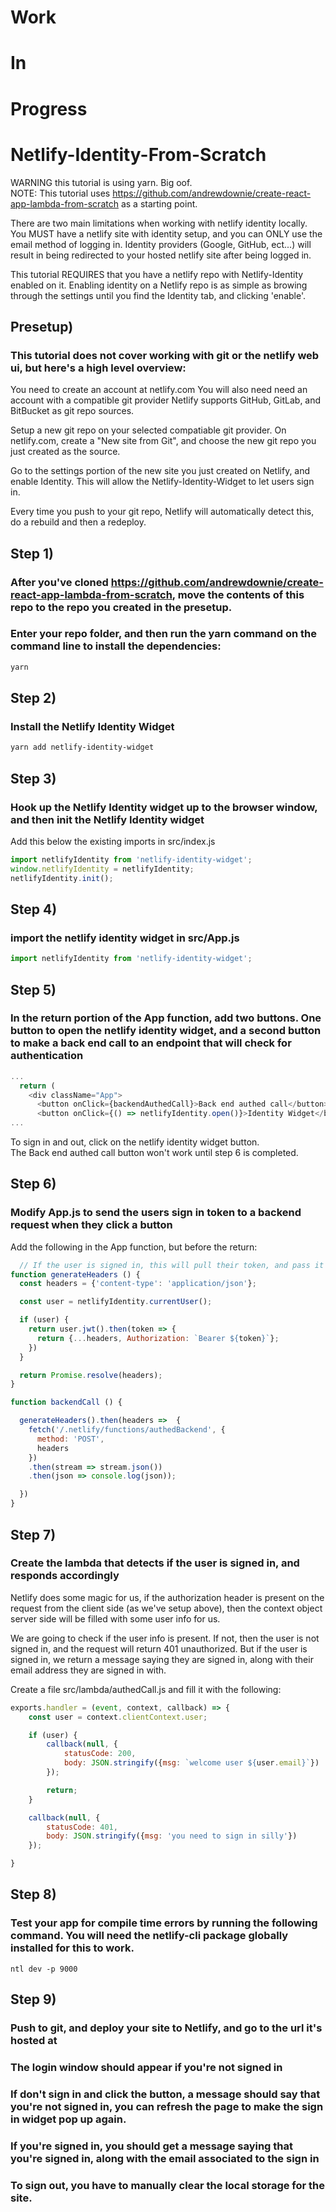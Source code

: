 # Work
# In
# Progress
# Netlify-Identity-From-Scratch
WARNING this tutorial is using yarn. Big oof.  
NOTE: This tutorial uses https://github.com/andrewdownie/create-react-app-lambda-from-scratch as a starting point.


There are two main limitations when working with netlify identity locally. You MUST have a netlify site with identity setup, and you can ONLY use the email method of logging in. Identity providers (Google, GitHub, ect...) will result in being redirected to your hosted netlify site after being logged  in.

This tutorial REQUIRES that you have a netlify repo with Netlify-Identity enabled on it. Enabling identity on a Netlify repo is as simple as browing through the settings until you find the Identity tab, and clicking 'enable'.

## Presetup)
### This tutorial does not cover working with git or the netlify web ui, but here's a high level overview:
You need to create an account at netlify.com You will also need need an account with a compatible git provider Netlify supports GitHub, GitLab, and BitBucket as git repo sources.

Setup a new git repo on your selected compatiable git provider. On netlify.com, create a "New site from Git", and choose the new git repo you just created as the source.

Go to the settings portion of the new site you just created on Netlify, and enable Identity. This will allow the Netlify-Identity-Widget to let users sign in.

Every time you push to your git repo, Netlify will automatically detect this, do a rebuild and then a redeploy.

## Step 1)
### After you've cloned https://github.com/andrewdownie/create-react-app-lambda-from-scratch, move the contents of this repo to the repo you created in the presetup.
### Enter your repo folder, and then run the yarn command on the command line to install the dependencies:
```bash
yarn
```
## Step 2)
### Install the Netlify Identity Widget
```bash
yarn add netlify-identity-widget
```
## Step 3)
### Hook up the Netlify Identity widget up to the browser window, and then init the Netlify Identity widget
Add this below the existing imports in src/index.js
```javascript
import netlifyIdentity from 'netlify-identity-widget';
window.netlifyIdentity = netlifyIdentity;
netlifyIdentity.init();
```
## Step 4)
### import the netlify identity widget in src/App.js
```javascript
import netlifyIdentity from 'netlify-identity-widget';
```

## Step 5)
### In the return portion of the App function, add two buttons. One button to open the netlify identity widget, and a second button to make a back end call to an endpoint that will check for authentication
```javascript
...
  return (
    <div className="App">
      <button onClick={backendAuthedCall}>Back end authed call</button> // this line is new
      <button onClick={() => netlifyIdentity.open()}>Identity Widget</button> // this line is new
...
```

To sign in and out, click on the netlify identity widget button.  
The Back end authed call button won't work until step 6 is completed.

## Step 6)
### Modify App.js to send the users sign in token to a backend request when they click a button
Add the following in the App function, but before the return:
```javascript
  // If the user is signed in, this will pull their token, and pass it as part of the headers
function generateHeaders () {
  const headers = {'content-type': 'application/json'};

  const user = netlifyIdentity.currentUser();

  if (user) {
    return user.jwt().then(token => {
      return {...headers, Authorization: `Bearer ${token}`};
    })
  }

  return Promise.resolve(headers);
}

function backendCall () {

  generateHeaders().then(headers =>  {
    fetch('/.netlify/functions/authedBackend', {
      method: 'POST',
      headers
    })
    .then(stream => stream.json())
    .then(json => console.log(json));

  })
}
```

## Step 7)
### Create the lambda that detects if the user is signed in, and responds accordingly
Netlify does some magic for us, if the authorization header is present on the request from the client side (as we've setup above), then the context object server side will be filled with some user info for us.

We are going to check if the user info is present. If not, then the user is not signed in, and the request will return 401 unauthorized. But if the user is signed in, we return a message saying they are signed in, along with their email address they are signed in with.

Create a file src/lambda/authedCall.js and fill it with the following:
```javascript
exports.handler = (event, context, callback) => {
    const user = context.clientContext.user;

    if (user) {
        callback(null, {
            statusCode: 200,
            body: JSON.stringify({msg: `welcome user ${user.email}`})
        });

        return;
    }

    callback(null, {
        statusCode: 401,
        body: JSON.stringify({msg: 'you need to sign in silly'})
    });

}
```
## Step 8)
### Test your app for compile time errors by running the following command. You will need the netlify-cli package globally installed for this to work.
```
ntl dev -p 9000
```
## Step 9)
### Push to git, and deploy your site to Netlify, and go to the url it's hosted at
### The login window should appear if you're not signed in
### If don't sign in and click the button, a message should say that you're not signed in, you can refresh the page to make the sign in widget pop up again.
### If you're signed in, you should get a message saying that you're signed in, along with the email associated to the sign in
### To sign out, you have to manually clear the local storage for the site.